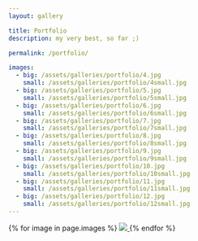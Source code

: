 ```yaml
---
layout: gallery

title: Portfolio
description: my very best, so far ;)

permalink: /portfolio/

images:
  - big: /assets/galleries/portfolio/4.jpg
    small: /assets/galleries/portfolio/4small.jpg
  - big: /assets/galleries/portfolio/5.jpg
    small: /assets/galleries/portfolio/5small.jpg
  - big: /assets/galleries/portfolio/6.jpg
    small: /assets/galleries/portfolio/6small.jpg
  - big: /assets/galleries/portfolio/7.jpg
    small: /assets/galleries/portfolio/7small.jpg
  - big: /assets/galleries/portfolio/8.jpg
    small: /assets/galleries/portfolio/8small.jpg
  - big: /assets/galleries/portfolio/9.jpg
    small: /assets/galleries/portfolio/9small.jpg
  - big: /assets/galleries/portfolio/10.jpg
    small: /assets/galleries/portfolio/10small.jpg
  - big: /assets/galleries/portfolio/11.jpg
    small: /assets/galleries/portfolio/11small.jpg
  - big: /assets/galleries/portfolio/12.jpg
    small: /assets/galleries/portfolio/12small.jpg
---
```



<div id="gallery">
{% for image in page.images %}
   <a data-fancybox="slides" href="{{ image.big }}">
      <img src="{{ image.small }}">
   </a>
{% endfor %}


  <script>
    $("#gallery").justifiedGallery({
      rowHeight : 120,
      margins : 10,
	  border : 0,
      lastRow : 'justify'
    });
  </script>
</div>
